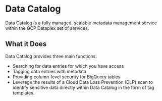 # Data Catalog

Data Catalog is a fully managed, scalable metadata management service within the GCP Dataplex set of services.

## What it Does

Data Catalog provides three main functions:
- Searching for data entries for which you have access
- Tagging data entries with metadata
- Providing column-level security for BigQuery tables
- Leverage the results of a Cloud Data Loss Prevention (DLP) scan to identify sensitive data directly within Data Catalog in the form of tag templates.

